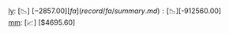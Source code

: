 [ly](record/ly/summary.md): [📉] [$-2857.00]  
[fa](record/fa/summary.md): [📉] [$-912560.00]  
[mm](record/mm/summary.md): [📈] [$4695.60]  

